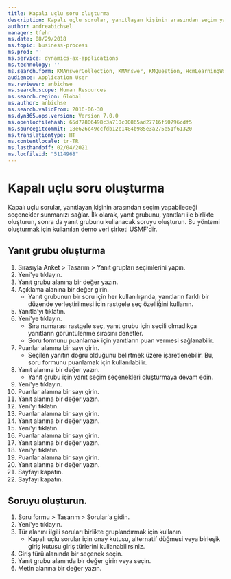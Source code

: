```yaml
---
title: Kapalı uçlu soru oluşturma
description: Kapalı uçlu sorular, yanıtlayan kişinin arasından seçim yapabileceği seçenekler sunmanızı sağlar.
author: andreabichsel
manager: tfehr
ms.date: 08/29/2018
ms.topic: business-process
ms.prod: ''
ms.service: dynamics-ax-applications
ms.technology: ''
ms.search.form: KMAnswerCollection, KMAnswer, KMQuestion, HcmLearningWorkspace
audience: Application User
ms.reviewer: anbichse
ms.search.scope: Human Resources
ms.search.region: Global
ms.author: anbichse
ms.search.validFrom: 2016-06-30
ms.dyn365.ops.version: Version 7.0.0
ms.openlocfilehash: 65d77806498c3a710c00865ad27716f50796cdf5
ms.sourcegitcommit: 18e626c49ccfdb12c1484b985e3a275e51f61320
ms.translationtype: HT
ms.contentlocale: tr-TR
ms.lasthandoff: 02/04/2021
ms.locfileid: "5114968"
---
```

# <a name="create-a-closed-ended-question"></a>Kapalı uçlu soru oluşturma



Kapalı uçlu sorular, yanıtlayan kişinin arasından seçim yapabileceği seçenekler sunmanızı sağlar. İlk olarak, yanıt grubunu, yanıtları ile birlikte oluşturun, sonra da yanıt grubunu kullanacak soruyu oluşturun. Bu yöntemi oluşturmak için kullanılan demo veri şirketi USMF'dir.


## <a name="create-an-answer-group"></a>Yanıt grubu oluşturma
1. Sırasıyla Anket > Tasarım > Yanıt grupları seçimlerini yapın.
2. Yeni'ye tıklayın.
3. Yanıt grubu alanına bir değer yazın.
4. Açıklama alanına bir değer girin.
    * Yanıt grubunun bir soru için her kullanılışında, yanıtların farklı bir düzende yerleştirilmesi için rastgele seç özelliğini kullanın.  
5. Yanıtla'yı tıklatın.
6. Yeni'ye tıklayın.
    * Sıra numarası rastgele seç, yanıt grubu için seçili olmadıkça yanıtların görüntülenme sırasını denetler.  
    * Soru formunu puanlamak için yanıtların puan vermesi sağlanabilir.  
7. Puanlar alanına bir sayı girin.
    * Seçilen yanıtın doğru olduğunu belirtmek üzere işaretlenebilir. Bu, soru formunu puanlamak için kullanılabilir.  
8. Yanıt alanına bir değer yazın.
    * Yanıt grubu için yanıt seçim seçenekleri oluşturmaya devam edin.  
9. Yeni'ye tıklayın.
10. Puanlar alanına bir sayı girin.
11. Yanıt alanına bir değer yazın.
12. Yeni'yi tıklatın.
13. Puanlar alanına bir sayı girin.
14. Yanıt alanına bir değer yazın.
15. Yeni'yi tıklatın.
16. Puanlar alanına bir sayı girin.
17. Yanıt alanına bir değer yazın.
18. Yeni'yi tıklatın.
19. Puanlar alanına bir sayı girin.
20. Yanıt alanına bir değer yazın.
21. Sayfayı kapatın.
22. Sayfayı kapatın.

## <a name="create-the-question"></a>Soruyu oluşturun.
1. Soru formu > Tasarım > Sorular'a gidin.
2. Yeni'ye tıklayın.
3. Tür alanını ilgili soruları birlikte gruplandırmak için kullanın.
    * Kapalı uçlu sorular için onay kutusu, alternatif düğmesi veya birleşik giriş kutusu giriş türlerini kullanabilirsiniz.  
4. Giriş türü alanında bir seçenek seçin.
5. Yanıt grubu alanında bir değer girin veya seçin.
6. Metin alanına bir değer yazın.

